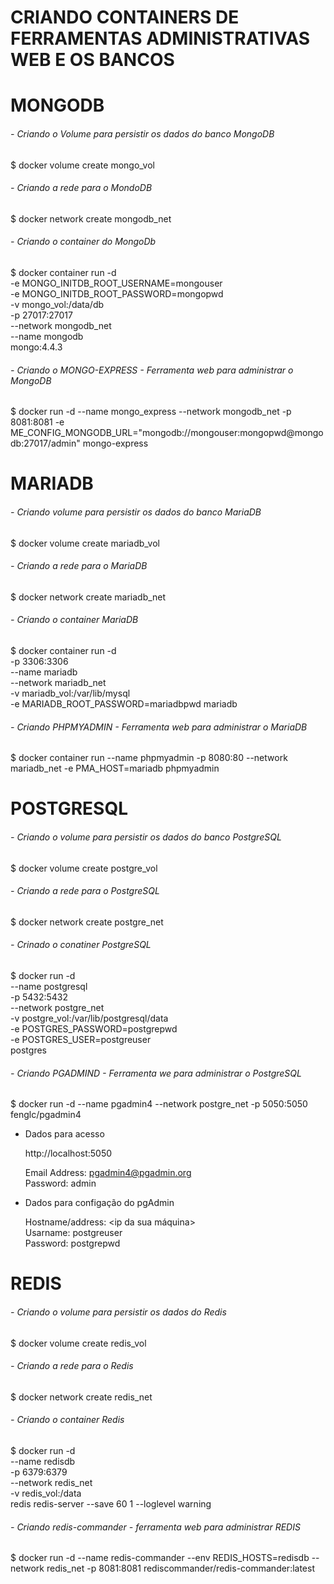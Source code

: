 # CRIANDO CONTAINERS DE FERRAMENTAS ADMINISTRATIVAS WEB E OS BANCOS

# MONGODB
###### - Criando o Volume para persistir os dados do banco MongoDB
$ docker volume create mongo_vol

###### - Criando a rede para o MondoDB
$ docker network create mongodb_net

###### - Criando o container do MongoDb
$ docker container run -d \
-e MONGO_INITDB_ROOT_USERNAME=mongouser \
-e MONGO_INITDB_ROOT_PASSWORD=mongopwd \
-v mongo_vol:/data/db \
-p 27017:27017 \
--network mongodb_net \
--name mongodb \
mongo:4.4.3

###### - Criando o MONGO-EXPRESS - Ferramenta web para administrar o MongoDB
$ docker run -d --name mongo_express --network mongodb_net -p 8081:8081 -e ME_CONFIG_MONGODB_URL="mongodb://mongouser:mongopwd@mongodb:27017/admin"  mongo-express

#
# MARIADB
###### - Criando volume para persistir os dados do banco MariaDB
$ docker volume create mariadb_vol

###### - Criando a rede para o MariaDB
$ docker network create mariadb_net

###### - Criando o container MariaDB
$ docker container run -d \
-p 3306:3306 \
--name mariadb \
--network mariadb_net \
-v mariadb_vol:/var/lib/mysql \
-e MARIADB_ROOT_PASSWORD=mariadbpwd mariadb

###### - Criando PHPMYADMIN - Ferramenta web para administrar o MariaDB
$ docker container run --name phpmyadmin -p 8080:80 --network mariadb_net -e PMA_HOST=mariadb phpmyadmin

# POSTGRESQL
###### - Criando o volume para persistir os dados do banco PostgreSQL
$ docker volume create postgre_vol

###### - Criando a rede para o PostgreSQL
$ docker network create postgre_net

###### - Crinado o conatiner PostgreSQL
$ docker run  -d \
--name postgresql \
-p 5432:5432 \
--network postgre_net \
-v postgre_vol:/var/lib/postgresql/data \
-e POSTGRES_PASSWORD=postgrepwd \
-e POSTGRES_USER=postgreuser \
 postgres

###### - Criando PGADMIND - Ferramenta we para administrar o PostgreSQL
$ docker run -d --name pgadmin4 --network postgre_net -p 5050:5050 fenglc/pgadmin4

- Dados para acesso

    http://localhost:5050

    Email Address: pgadmin4@pgadmin.org \
    Password: admin

- Dados para configação do pgAdmin

    Hostname/address: <ip da sua máquina> \
    Usarname: postgreuser \
    Password: postgrepwd

#
# REDIS
###### - Criando o volume para persistir os dados do Redis
$ docker volume create redis_vol

###### - Criando a rede para o Redis
$ docker network create redis_net

###### - Criando o container Redis
$ docker run -d \
--name redisdb \
-p 6379:6379 \
--network redis_net \
-v redis_vol:/data \
redis redis-server --save 60 1 --loglevel warning

###### - Criando redis-commander - ferramenta web para administrar REDIS
$ docker run -d --name redis-commander --env REDIS_HOSTS=redisdb --network redis_net -p 8081:8081 rediscommander/redis-commander:latest
